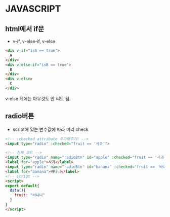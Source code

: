 # JAVASCRIPT

## html에서 if문

* v-if, v-else-if, v-else
```html
<div v-if="isA == true">
  A
</div>
<div v-else-if="isB == true">
  B
</div>
<div v-else>
  C
</div>
```
v-else 뒤에는 아무것도 안 써도 됨.

## radio버튼
- script에 있는 변수값에 따라 미리 check
```html
<!-- :checked attribute 추가해주기! -->
<input type="radio" :checked="fruit == '사과'">
```
```html
<!-- 전체 코드 -->
<input type="radio" name="radioBtn" id="apple" :checked="fruit == '사과'"/>
<label for="apple">사과</label>
<input type="radio" name="radioBtn" id="banana" :checked="fruit == '바나나'"/>
<label for="banana">바나나</label>
<!-- script -->
<script>
export default{
  data(){
    fruit: "바나나"
  }
}
</script>
```
